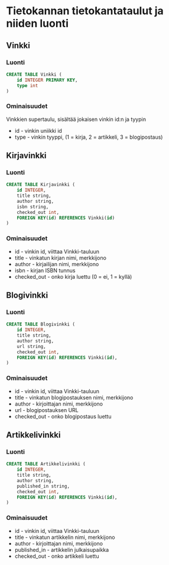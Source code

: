 # Tietokannan tietokantataulut ja niiden luonti

## Vinkki

### Luonti

```SQL
CREATE TABLE Vinkki (
    id INTEGER PRIMARY KEY,
    type int
)
```

### Ominaisuudet

Vinkkien supertaulu, sisältää jokaisen vinkin id:n ja tyypin

- id            - vinkin uniikki id
- type          - vinkin tyyppi, (1 = kirja, 2 = artikkeli, 3 = blogipostaus)

## Kirjavinkki

### Luonti

```SQL
CREATE TABLE Kirjavinkki (
    id INTEGER,
    title string,
    author string,
    isbn string,
    checked_out int,
    FOREIGN KEY(id) REFERENCES Vinkki(id)
)
```

### Ominaisuudet

- id            - vinkin id, viittaa Vinkki-tauluun 
- title         - vinkatun kirjan nimi, merkkijono
- author        - kirjailijan nimi, merkkijono
- isbn          - kirjan ISBN tunnus
- checked_out   - onko kirja luettu (0 = ei, 1 = kyllä)

## Blogivinkki

### Luonti

```SQL
CREATE TABLE Blogivinkki (
    id INTEGER,
    title string,
    author string,
    url string,
    checked_out int,
    FOREIGN KEY(id) REFERENCES Vinkki(id),
)
```

### Ominaisuudet

- id            - vinkin id, viittaa Vinkki-tauluun 
- title         - vinkatun blogipostauksen nimi, merkkijono
- author        - kirjoittajan nimi, merkkijono
- url           - blogipostauksen URL
- checked_out   - onko blogipostaus luettu

## Artikkelivinkki

### Luonti

```SQL
CREATE TABLE Artikkelivinkki (
    id INTEGER,
    title string,
    author string,
    published_in string,
    checked_out int,
    FOREIGN KEY(id) REFERENCES Vinkki(id),
)
```

### Ominaisuudet

- id            - vinkin id, viittaa Vinkki-tauluun 
- title         - vinkatun artikkelin nimi, merkkijono
- author        - kirjoittajan nimi, merkkijono
- published_in  - artikkelin julkaisupaikka
- checked_out   - onko artikkeli luettu
